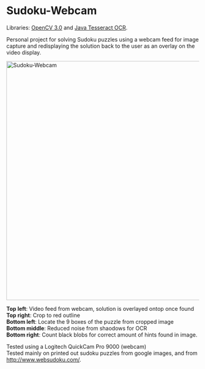 # Sudoku-Webcam

Libraries: [OpenCV 3.0](http://opencv.org/downloads.html) and [Java Tesseract OCR](https://github.com/tesseract-ocr/tesseract).

Personal project for solving Sudoku puzzles using a webcam feed for image capture
and redisplaying the solution back to the user as an overlay on the video display. 

<img src="http://i.imgur.com/IHukXHn.png" alt="Sudoku-Webcam" width="625" heignt="650"/>

<b>Top left</b>: Video feed from webcam, solution is overlayed ontop once found  
<b>Top right</b>: Crop to red outline  
<b>Bottom left</b>: Locate the 9 boxes of the puzzle from cropped image  
<b>Bottom middle</b>: Reduced noise from shaodows for OCR  
<b>Bottom right</b>: Count black blobs for correct amount of hints found in image.  


Tested using a Logitech QuickCam Pro 9000 (webcam)  
Tested mainly on printed out sudoku puzzles from google images, 
and from http://www.websudoku.com/.


